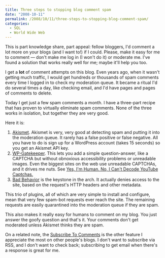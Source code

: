 ```yaml
---
title: Three steps to stopping blog comment spam
date: "2008-10-11"
permalink: /2008/10/11/three-steps-to-stopping-blog-comment-spam/
categories:
  - SQL
  - World Wide Web
---
```

This is part knowledge share, part appeal: fellow bloggers, I'd comment a lot more on your blogs (and I want to!) if I could. Please, make it easy for me to comment &#8212; don't make me log in (I won't do it) or moderate me. I've found a solution that works really well for me; maybe it'll help you too.

<!--more-->

I get a **lot** of comment attempts on this blog. Even years ago, when it wasn't getting much traffic, I would get hundreds or thousands of spam comments every time I logged in to check my moderation queue. It became a ritual I'd do several times a day, like checking email, and I'd have pages and pages of comments to delete.

Today I get just a few spam comments a month. I have a three-part recipe that has proven to virtually eliminate spam comments. None of the three works in isolation, but together they are very good.

Here it is:

1.  [Akismet][1]. Akismet is very, very good at detecting spam and putting it into the moderation queue. It rarely has a false positive or false negative. All you have to do is sign up for a WordPress account (takes 15 seconds) so you get an Akismet API key.
2.  [WP-Gatekeeper][2]. This lets you add a simple question-answer, like a CAPTCHA but without obnoxious accessibility problems or unreadable images. Even the biggest sites on the web use unreadable CAPTCHAs, and it drives me nuts. See [Yes, I'm Human. No, I Can't Decode YouTube Captchas.][3]
3.  [Bad Behavior][4] is the keystone in the arch. It actually denies access to the site, based on the request's HTTP headers and other metadata.

This trio of plugins, all of which are very simple to install and configure, mean that very few spam-bot requests ever reach the site. The remaining requests are easily quarantined into the moderation queue if they are spam.

This also makes it really easy for humans to comment on my blog. You just answer the goofy question and that's it. Your comments don't get moderated unless Akismet thinks they are spam.

On a related note, the [Subscribe To Comments][5] is the other feature I appreciate the most on other people's blogs. I don't want to subscribe via RSS, and I don't want to check back; subscribing to get email when there's a response is great for me.

 [1]: http://akismet.com/
 [2]: http://www.meyerweb.com/eric/tools/wordpress/wp-gatekeeper.html
 [3]: http://www.rimmkaufman.com/rkgblog/2008/09/15/illegible-captchas/
 [4]: http://www.bad-behavior.ioerror.us/
 [5]: http://txfx.net/code/wordpress/subscribe-to-comments/
